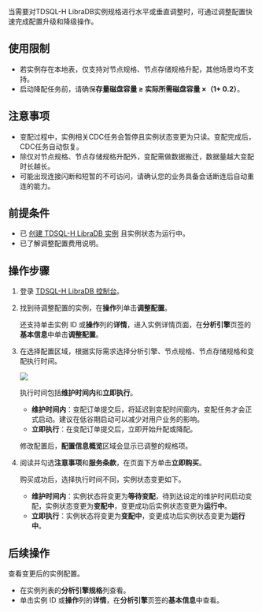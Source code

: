 当需要对TDSQL-H LibraDB实例规格进行水平或垂直调整时，可通过调整配置快速完成配置升级和降级操作。

## 使用限制

- 若实例存在本地表，仅支持对节点规格、节点存储规格升配，其他场景均不支持。
- 启动降配任务前，请确保**存量磁盘容量 ≥ 实际所需磁盘容量 ×（1+ 0.2）**。

## 注意事项

- 变配过程中，实例相关CDC任务会暂停且实例状态变更为只读。变配完成后，CDC任务自动恢复。
- 除仅对节点规格、节点存储规格升配外，变配需做数据搬迁，数据量越大变配时长越长。
- 可能出现连接闪断和短暂的不可访问，请确认您的业务具备会话断连后自动重连的能力。 

## 前提条件

- 已 [创建 TDSQL-H LibraDB 实例](https://cloud.tencent.com/document/product/1488/63546) 且实例状态为运行中。
- 已了解调整配置费用说明。

## 操作步骤

1. 登录 [TDSQL-H LibraDB 控制台](https://console.cloud.tencent.com/libradb/instance)。

2. 找到待调整配置的实例，在**操作**列单击**调整配置**。

   还支持单击实例 ID 或**操作**列的**详情**，进入实例详情页面，在**分析引擎**页签的**基本信息**中单击**调整配置**。

3. 在选择配置区域，根据实际需求选择分析引擎、节点规格、节点存储规格和变配执行时间。

   ![](https://qcloudimg.tencent-cloud.cn/raw/70b656a37f577649164c419dad2cafbf.png)

   执行时间包括**维护时间内**和**立即执行**。

   - **维护时间内**：变配订单提交后，将延迟到变配时间窗内，变配任务才会正式启动。建议在低谷期启动可以减少对用户业务的影响。
   - **立即执行**：在变配订单提交后，立即开始升配或降配。

   修改配置后，**配置信息概览**区域会显示已调整的规格项。

4. 阅读并勾选**注意事项**和**服务条款**，在页面下方单击**立即购买**。

   购买成功后，选择执行时间不同，实例状态变更如下。

   - **维护时间内**：实例状态将变更为**等待变配**，待到达设定的维护时间启动变配，实例状态变更为**变配中**，变更成功后实例状态变更为**运行中**。
   - **立即执行**：实例状态将变更为**变配中**，变更成功后实例状态变更为**运行中**。

## 后续操作

查看变更后的实例配置。

- 在实例列表的**分析引擎规格**列查看。
- 单击实例 ID 或**操作**列的**详情**，在**分析引擎**页签的**基本信息**中查看。